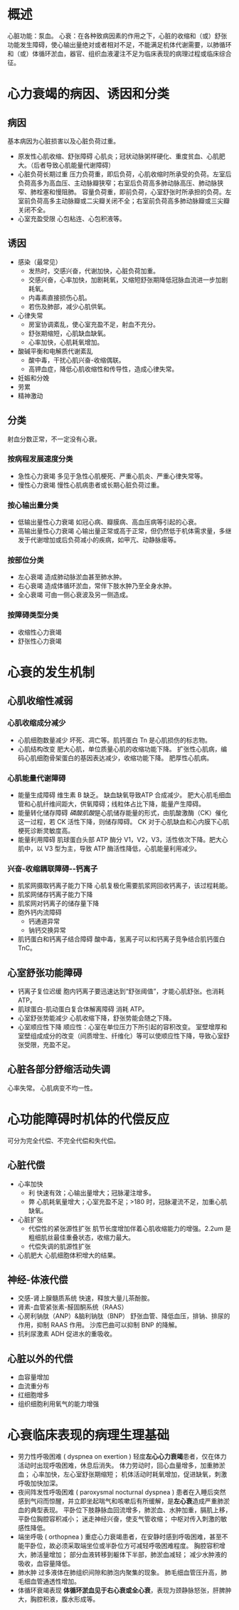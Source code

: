 # 概述
心脏功能：泵血。
心衰：在各种致病因素的作用之下，心脏的收缩和（或）舒张功能发生障碍，使心输出量绝对或者相对不足，不能满足机体代谢需要，以肺循环和（或）体循环淤血，器官、组织血液灌注不足为临床表现的病理过程或临床综合征。
# 心力衰竭的病因、诱因和分类
## 病因
基本病因为心脏损害以及心脏负荷过重。
- 原发性心肌收缩、舒张障碍
  心肌炎；冠状动脉粥样硬化、重度贫血、心肌肥大。（后者导致心肌能量代谢障碍）
- 心脏负荷长期过重
  压力负荷重，即后负荷，心肌收缩时所承受的负荷。左室后负荷高多为高血压、主动脉瓣狭窄；右室后负荷高多肺动脉高压、肺动脉狭窄、肺栓塞和慢阻肺。
  容量负荷重，即前负荷，心室舒张时所承担的负荷。左室前负荷高多主动脉瓣或二尖瓣关闭不全；右室前负荷高多肺动脉瓣或三尖瓣关闭不全。
- 心室充盈受限
  心包粘连、心包积液等。
## 诱因
- 感染（最常见）
	- 发热时，交感兴奋，代谢加快，心脏负荷加重。
	- 交感兴奋，心率加快，加剧耗氧，又缩短舒张期降低冠脉血流进一步加剧耗氧。
	- 内毒素直接损伤心肌。
	- 若伤及肺部，减少心肌供氧。
- 心律失常
	- 房室协调紊乱，使心室充盈不足，射血不充分。
	- 舒张期缩短，心肌缺血缺氧。
	- 心率加快，心肌耗氧增加。
- 酸碱平衡和电解质代谢紊乱
	- 酸中毒，干扰心肌兴奋-收缩偶联。
	- 高钾血症，降低心肌收缩性和传导性，造成心律失常。
- 妊娠和分娩
- 劳累
- 精神激动
## 分类
射血分数正常，不一定没有心衰。
### 按病程发展速度分类
- 急性心力衰竭
  多见于急性心肌梗死、严重心肌炎、严重心律失常等。
- 慢性心力衰竭
  慢性心肌病患者或长期心脏负荷过重。
### 按心输出量分类
- 低输出量性心力衰竭
  如冠心病、瓣膜病、高血压病等引起的心衰。
- 高输出量性心力衰竭
  心输出量正常或高于正常，但仍然低于机体需求量，多继发于代谢增加或后负荷减小的疾病，如甲亢、动静脉瘘等。
### 按部位分类
- 左心衰竭
  造成肺动脉淤血甚至肺水肿。
- 右心衰竭
  造成体循环淤血，常伴下肢水肿乃至全身水肿。
- 全心衰竭
  可由一侧心衰波及另一侧造成。
### 按障碍类型分类
- 收缩性心力衰竭
- 舒张性心力衰竭
# 心衰的发生机制
## 心肌收缩性减弱
### 心肌收缩成分减少
- 心肌细胞数量减少
  坏死、凋亡等。肌钙蛋白 Tn 是心肌损伤的标志物。
- 心肌结构改变
  肥大心肌，单位质量心肌的收缩功能下降。
  扩张性心肌病，编码心肌细胞骨架蛋白的基因表达减少，收缩功能下降。
  肥厚性心肌病。
### 心肌能量代谢障碍
- 能量生成障碍
  维生素 B 缺乏。
  缺血缺氧导致ATP 合成减少。
  肥大心肌毛细血管和心肌纤维间距大，供氧障碍；线粒体占比下降，能量产生障碍。
- 能量转化储存障碍
  *磷酸肌酸*是心肌储存能量的形式，由肌酸激酶（CK）催化这一过程，若 CK 活性下降，则储存障碍。
  CK 对于心肌缺血和心内膜下心肌梗死诊断灵敏度高。
- 能量利用障碍
  肌球蛋白头部 ATP 酶分 V1，V2，V3，活性依次下降。肥大心肌中，以 V3 型为主，导致 ATP 酶活性降低，心肌能量利用减少。
### 兴奋-收缩耦联障碍--钙离子
- 肌浆网摄取钙离子能力下降
  心肌复极化需要肌浆网回收钙离子，该过程耗能。
- 肌浆网储存钙离子能力下降
- 肌浆网对钙离子的储存量下降
- 胞外钙内流障碍
	- 钙通道异常
	- 钠钙交换异常
- 肌钙蛋白和钙离子结合障碍
  酸中毒，氢离子可以和钙离子竞争结合肌钙蛋白 TnC。
## 心室舒张功能障碍
- 钙离子复位迟缓
  胞内钙离子要迅速达到“舒张阈值”，才能心肌舒张。也消耗 ATP。
- 肌球蛋白-肌动蛋白复合体解离障碍
  消耗 ATP。
- 心室舒张势能减少
  心肌收缩下降，舒张势能会随之下降。
- 心室顺应性下降
  顺应性：心室在单位压力下所引起的容积改变。
  室壁增厚和室壁组成成分的改变（间质增生、纤维化）等可以使顺应性下降，导致心室舒张受限，充盈不足。
## 心脏各部分舒缩活动失调
心率失常。
心肌病变不均一性。
# 心功能障碍时机体的代偿反应
可分为完全代偿、不完全代偿和失代偿。
## 心脏代偿
- 心率加快
	- 利
	  快速有效；心输出量增大；冠脉灌注增多。
	- 弊
	  心肌耗氧量增大；心室充盈不足；>180 时，冠脉灌流不足，加重心肌缺氧。
- 心脏扩张
	- 代偿性的紧张源性扩张
	  肌节长度增加伴着心肌收缩能力的增强。2.2um 是粗细肌丝最佳重叠状态，收缩力最大。
	- 代偿失调的肌源性扩张
- 心肌肥大
  心肌细胞体积增大的结果。
## 神经-体液代偿
- 交感-肾上腺髓质系统
  快速，释放大量儿茶酚胺。
- 肾素-血管紧张素-醛固酮系统（RAAS）
- 心房利钠肽（ANP）&脑利钠肽（BNP）
  舒张血管、降低血压，排钠、排尿的作用，抑制 RAAS 作用。
  沙库巴曲可以抑制 BNP 的降解。
- 抗利尿激素 ADH
  促进水的重吸收。
## 心脏以外的代偿
- 血容量增加
- 血流重分布
- 红细胞增多
- 组织细胞利用氧气的能力增强
# 心衰临床表现的病理生理基础
- 劳力性呼吸困难 ( dyspnea on exertion )
  轻度**左心心力衰竭**患者，仅在体力活动时出现呼吸困难，休息后消失。
  体力劳动时，回心血量增多，加重肺淤血；
  心率加快，左心室舒张期缩短；
  机体活动时耗氧增加，促进缺氧，刺激呼吸加快加深。
- 夜间阵发性呼吸困难 ( paroxysmal nocturnal dyspnea )
  患者在入睡后突然感到气闷而惊醒，并立即坐起喘气和咳嗽后有所缓解，是**左心衰**造成严重肺淤血的典型表现。
  平卧位下肢静脉血回流增多，肺淤血、水肿加重，膈肌上移，平卧位胸腔容积减小；
  迷走神经兴奋，使支气管收缩；
  中枢对传入刺激的敏感性降低。
- 端坐呼吸 ( orthopnea )
  重症心力衰竭患者，在安静时感到呼吸困难，甚至不能平卧位，故必须采取端坐位或半卧位方可减轻呼吸困难程度。
  胸腔容积增大，肺活量增加；
  部分血液转移到躯体下半部，肺淤血减轻；
  减少水肿液的吸收，血容量降低。
- 肺水肿
  过多液体在肺组织间隙和肺泡内聚集的现象。
  肺毛细血管压升高，肺毛细血管通透性增加。
- 体循环衰竭表现
  **体循环淤血见于右心衰或全心衰**，表现为颈静脉怒张，肝脾肿大，胸腔积液，腹水形成等。
